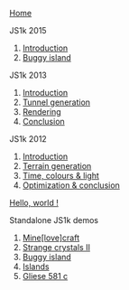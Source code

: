[Home](/)

JS1k 2015
  1. [Introduction](/2015/03/js1k-2015-part-1-introduction)
  2. [Buggy island](/2015/04/js1k-2015-part-2-buggy-island)

JS1k 2013
  1. [Introduction](/2013/04/js1k-2013-part-1-introduction)
  2. [Tunnel generation](/2013/04/js1k-2013-part-2-tunnel-generation)
  3. [Rendering](/2013/04/js1k-2013-part-3-rendering)
  4. [Conclusion](/2013/05/js1k-2013-part-4-conclusion)

JS1k 2012
  1. [Introduction](/2012/03/js1k-2012-part-1-introduction)
  2. [Terrain generation](/2012/03/js1k-2012-part-2-terrain-generation)
  3. [Time, colours &amp; light](/2012/03/js1k-2012-part-3-time-colours-and-light)
  4. [Optimization &amp; conclusion](/2012/03/js1k-2012-part-4-optimization-and-conclusion)

[Hello, world !](/2012/03/hello-world)

Standalone JS1k demos
  1. [Mine[love]craft](/js1k/2012-Mine[love]craft)
  2. [Strange crystals II](/js1k/2013-Strange_crystals_II)
  3. [Buggy island](/js1k/2014-Buggy_island)
  4. [Islands](/js1k/2015-Islands)
  5. [Gliese 581 c](/js1k/2016-Gliese_581_c)
